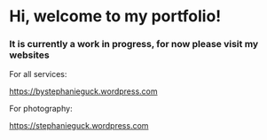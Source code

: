 <H1> Hi, welcome to my portfolio! </H1>
<H3> <b> It is currently a work in progress, for now please visit my websites </b> </H3>

<p> </p>


For all services: <p> <a> https://bystephanieguck.wordpress.com </a> </p>

For photography: <p> <a> https://stephanieguck.wordpress.com </a> </p>
